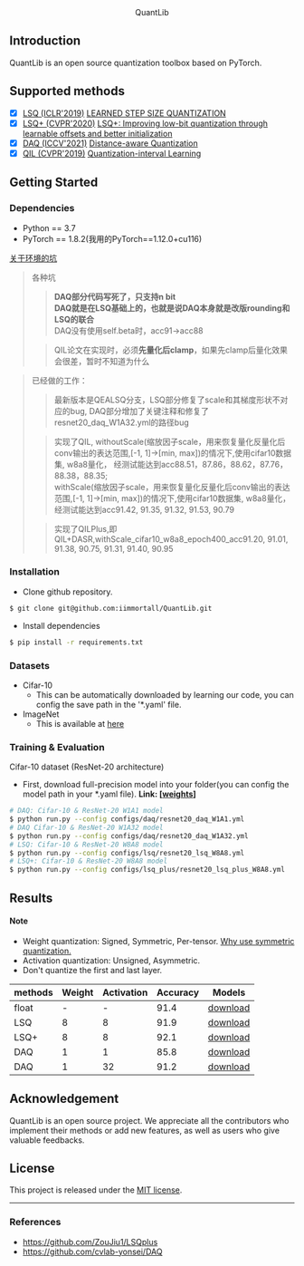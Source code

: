<center> QuantLib </center>

## Introduction
QuantLib is an open source quantization toolbox based on PyTorch. 

## Supported methods
- [x] [LSQ (ICLR'2019)](configs/lsq) [LEARNED STEP SIZE QUANTIZATION](https://arxiv.org/abs/1902.08153)
- [x] [LSQ+ (CVPR'2020)](configs/lsq) [LSQ+: Improving low-bit quantization through learnable offsets and better initialization](https://arxiv.org/pdf/2004.09576.pdf)
- [x] [DAQ (ICCV'2021)](configs/daq) [Distance-aware Quantization](https://arxiv.org/abs/1902.08153)
- [x] [QIL (CVPR'2019)](configs/qil) [Quantization-interval Learning](https://arxiv.org/abs/1808.05779)

## Getting Started
### Dependencies
* Python == 3.7
* PyTorch == 1.8.2(我用的PyTorch==1.12.0+cu116)

[关于环境的坑](https://blog.csdn.net/Acemanindisguise/article/details/134851789?spm=1001.2014.3001.5501) 
> 各种坑 
>> **DAQ部分代码写死了，只支持n bit**
>> <br/>**DAQ就是在LSQ基础上的，也就是说DAQ本身就是改版rounding和LSQ的联合**
>> <br/>DAQ没有使用self.beta时，acc91->acc88
>
>> QIL论文在实现时，必须**先量化后clamp**，如果先clamp后量化效果会很差，暂时不知道为什么

> 已经做的工作：
>> 最新版本是QEALSQ分支，LSQ部分修复了scale和其梯度形状不对应的bug, DAQ部分增加了关键注释和修复了resnet20_daq_W1A32.yml的路径bug
>
>> 实现了QIL, withoutScale(缩放因子scale，用来恢复量化反量化后conv输出的表达范围,[-1, 1]->[min, max])的情况下,使用cifar10数据集, w8a8量化， 经测试能达到acc88.51，87.86，88.62，87.76，88.38，88.35;
<br/>withScale(缩放因子scale，用来恢复量化反量化后conv输出的表达范围,[-1, 1]->[min, max])的情况下,使用cifar10数据集, w8a8量化， 经测试能达到acc91.42, 91.35,  91.32, 91.53, 90.79
>
>>实现了QILPlus,即QIL+DASR,withScale_cifar10_w8a8_epoch400_acc91.20, 91.01,  91.38,  90.75, 91.31, 91.40, 90.95

### Installation
* Clone github repository.
```bash
$ git clone git@github.com:iimmortall/QuantLib.git
```
* Install dependencies
```bash
$ pip install -r requirements.txt
```


### Datasets
* Cifar-10
    * This can be automatically downloaded by learning our code, you can config the save path in the '*.yaml' file.
* ImageNet
    * This is available at [here](http://www.image-net.org) 

### Training & Evaluation
Cifar-10 dataset (ResNet-20 architecture) 

* First, download full-precision model into your folder(you can config the model path in your *.yaml file). **Link: [[weights](https://drive.google.com/file/d/1II9jtowxaGYde8_rYLs-qnPwzVcB3QYZ/view?usp=sharing)]**

```bash
# DAQ: Cifar-10 & ResNet-20 W1A1 model
$ python run.py --config configs/daq/resnet20_daq_W1A1.yml
# DAQ Cifar-10 & ResNet-20 W1A32 model
$ python run.py --config configs/daq/resnet20_daq_W1A32.yml
# LSQ: Cifar-10 & ResNet-20 W8A8 model
$ python run.py --config configs/lsq/resnet20_lsq_W8A8.yml
# LSQ+: Cifar-10 & ResNet-20 W8A8 model
$ python run.py --config configs/lsq_plus/resnet20_lsq_plus_W8A8.yml
```

## Results 
#### **Note**
* Weight quantization: Signed, Symmetric, Per-tensor. [Why use symmetric quantization.](https://www.qualcomm.com/media/documents/files/presentation-enabling-power-efficient-ai-through-quantization.pdf)
* Activation quantization: Unsigned, Asymmetric.
* Don't quantize the first and last layer. 

| methods | Weight | Activation | Accuracy | Models
| ------ | --------- | ------ | ------ | ------ |
| float | - | - | 91.4 | [download]() |
| LSQ | 8 | 8 | 91.9 | [download]() |
| LSQ+ | 8 | 8 | 92.1 | [download]() |
| DAQ | 1 | 1 | 85.8 | [download](https://drive.google.com/file/d/1zq8zZO_YnrLkMPybzZLJEBuSg66eFV4g/view) |
| DAQ | 1 | 32 | 91.2 | [download](https://drive.google.com/file/d/1SKHmms5kRLF_nLHf0qPbEO0JUOr34O5a/view?usp=sharing) |

## Acknowledgement

QuantLib is an open source project. We appreciate all the contributors who implement their methods or add new features, as well as users who give valuable feedbacks.

## License

This project is released under the [MIT license](LICENSE).

---
### References
* https://github.com/ZouJiu1/LSQplus
* https://github.com/cvlab-yonsei/DAQ